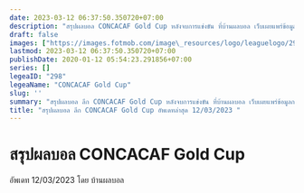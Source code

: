 ```yaml
---
date: 2023-03-12 06:37:50.350720+07:00
description: "สรุปผลบอล CONCACAF Gold Cup หลังจบการแข่งขัน ที่บ้านผลบอล เว็บเผยแพร่ข้อมูลการแข่งขันฟุตบอลที่เชื่อถือได้ และ อัพเดทไวที่สุด"
draft: false
images: ["https://images.fotmob.com/image\_resources/logo/leaguelogo/298.png"]
lastmod: 2023-03-12 06:37:50.350720+07:00
publishDate: 2020-01-12 05:54:23.291856+07:00
series: []
legeaID: "298"
legeaName: "CONCACAF Gold Cup"
slug: ''
summary: "สรุปผลบอล ลีก CONCACAF Gold Cup หลังจบการแข่งขัน ที่บ้านผลบอล เว็บเผยแพร่ข้อมูลการแข่งขันฟุตบอลที่เชื่อถือได้ และ อัพเดทไวที่สุด"
title: "สรุปผลบอล ลีก CONCACAF Gold Cup อัพเดทล่าสุด 12/03/2023 "
---
```


# สรุปผลบอล CONCACAF Gold Cup
อัพเดท 12/03/2023 โดย บ้านผลบอล

